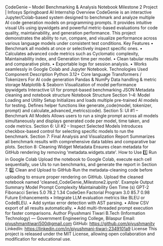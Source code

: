 CodeGenie – Model Benchmarking & Analysis Notebook
Milestone 2 Project | Infosys Springboard AI Internship
Overview
CodeGenie is an interactive Jupyter/Colab-based system designed to benchmark and analyze multiple AI code generation models on programming prompts. It provides intuitive visual UIs using ipywidgets and powerful metric-based evaluations for code quality, maintainability, and generation performance. This project demonstrates the ability to run, compare, and visualize performance across various language models under consistent test conditions.
Key Features
• Benchmark all models at once or selectively inspect specific ones.
• Calculates advanced code metrics such as Cyclomatic complexity, Maintainability index, and Generation time per model.
• Clean tabular results and comparative plots.
• Exportable logs for session analysis.
• Works seamlessly in Google Colab and Jupyter Notebook.
Technologies Used
Component	Description
Python 3.12+	Core language
Transformers / Tokenizers	For AI code generation
Pandas & NumPy	Data handling & metric storage
Matplotlib & Seaborn	Visualization of model performance
Ipywidgets	Interactive UI for prompt-based benchmarking
JSON	Metadata cleaning and notebook structure
Notebook Structure
Section 1–4: Model Loading and Utility Setup
Initializes and loads multiple pre-trained AI models for testing. Defines helper functions like generate_code(model, tokenizer, prompt) and calculate_advanced_metrics(code).
Section 5: UI #1 – Benchmark All Models
Allows users to run a single prompt across all models simultaneously and displays generated code per model, time taken, and code metrics.
Section 6: UI #2 – Inspect Selected Models
Introduces checkbox-based control for selecting specific models to run the benchmark.
Section 7: Final Analysis and Visualization Report
Summarizes all benchmark results with comprehensive data tables and comparative bar plots.
Section 8: Cleaning Widget Metadata
Ensures clean metadata for GitHub rendering by removing 'metadata.widgets.state'.
How to Use
1️⃣ Run in Google Colab
Upload the notebook to Google Colab, execute each cell sequentially, use UIs to run benchmarks, and generate the report in Section 7.
2️⃣ Clean and Upload to GitHub
Run the metadata-cleaning code before uploading to ensure proper rendering on GitHub. Upload the cleaned notebook named 'cleaned_CodeGenie_Milestone2.ipynb'.
Example Output Summary
Model	Prompt	Complexity	Maintainability	Gen Time (s)
GPT-2	Fibonacci Series	5.0	78.2	1.34
CodeGen	Factorial Program	3.0	85.7	0.98
Future Enhancements
• Integrate LLM evaluation metrics like BLEU or CodeBLEU.
• Add syntax error detection with AST parsing.
• Allow CSV export of all results automatically.
• Add multi-threaded prompt execution for faster comparisons.
Author
Piyushmani Tiwari
B.Tech (Information Technology) — Government Engineering College, Bilaspur
Email: piyushmanitiwari500@gmail.com
GitHub: https://github.com/piyushmanitv
LinkedIn: https://linkedin.com/in/piyushmani-tiwari-2349101a9
License
This project is released under the MIT License, allowing open collaboration and modification for educational use.

